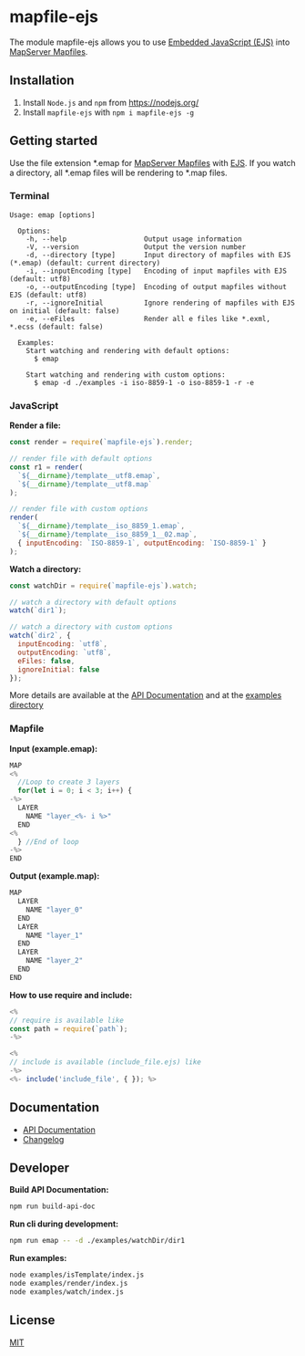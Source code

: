 # mapfile-ejs

The module mapfile-ejs allows you to use [Embedded JavaScript (EJS)](http://ejs.co/ "Embedded JavaScript") into [MapServer Mapfiles](http://mapserver.org/documentation.html#mapfile "MapServer Mapfiles").

## Installation

1. Install `Node.js` and `npm` from <https://nodejs.org/>
2. Install `mapfile-ejs` with `npm i mapfile-ejs -g`

## Getting started

Use the file extension \*.emap for [MapServer Mapfiles](http://mapserver.org/documentation.html#mapfile "MapServer mapfiles") with [EJS](http://ejs.co/ "Embedded JavaScript").
If you watch a directory, all \*.emap files will be rendering to \*.map files.

### Terminal

```plain
Usage: emap [options]

  Options:
    -h, --help                   Output usage information
    -V, --version                Output the version number
    -d, --directory [type]       Input directory of mapfiles with EJS (*.emap) (default: current directory)
    -i, --inputEncoding [type]   Encoding of input mapfiles with EJS (default: utf8)
    -o, --outputEncoding [type]  Encoding of output mapfiles without EJS (default: utf8)
    -r, --ignoreInitial          Ignore rendering of mapfiles with EJS on initial (default: false)
    -e, --eFiles                 Render all e files like *.exml, *.ecss (default: false)

  Examples:
    Start watching and rendering with default options:
      $ emap

    Start watching and rendering with custom options:
      $ emap -d ./examples -i iso-8859-1 -o iso-8859-1 -r -e
```

### JavaScript

**Render a file:**

```js
const render = require(`mapfile-ejs`).render;

// render file with default options
const r1 = render(
  `${__dirname}/template__utf8.emap`,
  `${__dirname}/template__utf8.map`
);

// render file with custom options
render(
  `${__dirname}/template__iso_8859_1.emap`,
  `${__dirname}/template__iso_8859_1__02.map`,
  { inputEncoding: `ISO-8859-1`, outputEncoding: `ISO-8859-1` }
);
```

**Watch a directory:**

```js
const watchDir = require(`mapfile-ejs`).watch;

// watch a directory with default options
watch(`dir1`);

// watch a directory with custom options
watch(`dir2`, {
  inputEncoding: `utf8`,
  outputEncoding: `utf8`,
  eFiles: false,
  ignoreInitial: false
});
```

More details are available at the [API Documentation](https://stadt-bielefeld.github.io/mapfile-ejs/docs/api/index.html)
and at the [examples directory](https://github.com/stadt-bielefeld/mapfile-ejs/tree/master/examples/)

### Mapfile

**Input (example.emap):**

```js
MAP
<%
  //Loop to create 3 layers
  for(let i = 0; i < 3; i++) {
-%>
  LAYER
    NAME "layer_<%- i %>"
  END
<%
  } //End of loop
-%>
END
```

**Output (example.map):**

```js
MAP
  LAYER
    NAME "layer_0"
  END
  LAYER
    NAME "layer_1"
  END
  LAYER
    NAME "layer_2"
  END
END
```

**How to use require and include:**

```js
<%
// require is available like
const path = require(`path`);
-%>

<%
// include is available (include_file.ejs) like
-%>
<%- include('include_file', { }); %>
```

## Documentation

- [API Documentation](https://stadt-bielefeld.github.io/mapfile-ejs/docs/api/index.html)
- [Changelog](https://github.com/stadt-bielefeld/mapfile-ejs/tree/master/docs/changelog/index.md)

## Developer

**Build API Documentation:**

```bash
npm run build-api-doc
```

**Run cli during development:**

```bash
npm run emap -- -d ./examples/watchDir/dir1
```

**Run examples:**

```bash
node examples/isTemplate/index.js
node examples/render/index.js
node examples/watch/index.js
```

## License

[MIT](https://github.com/stadt-bielefeld/mapfile-ejs/blob/master/LICENSE)
